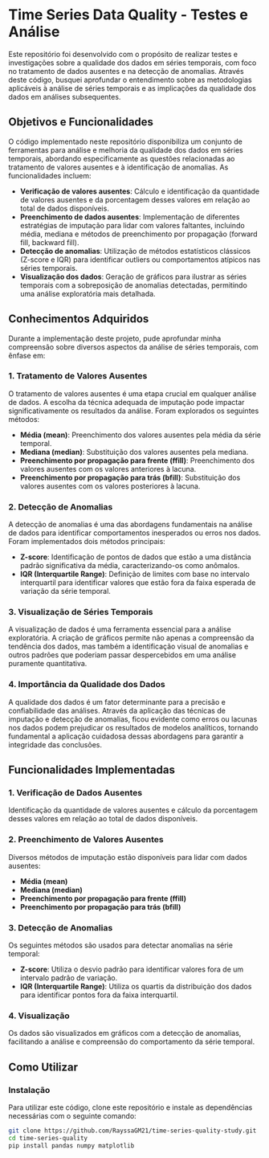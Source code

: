 # Time Series Data Quality - Testes e Análise

Este repositório foi desenvolvido com o propósito de realizar testes e investigações sobre a qualidade dos dados em séries temporais, com foco no tratamento de dados ausentes e na detecção de anomalias. Através deste código, busquei aprofundar o entendimento sobre as metodologias aplicáveis à análise de séries temporais e as implicações da qualidade dos dados em análises subsequentes.

## Objetivos e Funcionalidades

O código implementado neste repositório disponibiliza um conjunto de ferramentas para análise e melhoria da qualidade dos dados em séries temporais, abordando especificamente as questões relacionadas ao tratamento de valores ausentes e à identificação de anomalias. As funcionalidades incluem:

- **Verificação de valores ausentes**: Cálculo e identificação da quantidade de valores ausentes e da porcentagem desses valores em relação ao total de dados disponíveis.
- **Preenchimento de dados ausentes**: Implementação de diferentes estratégias de imputação para lidar com valores faltantes, incluindo média, mediana e métodos de preenchimento por propagação (forward fill, backward fill).
- **Detecção de anomalias**: Utilização de métodos estatísticos clássicos (Z-score e IQR) para identificar outliers ou comportamentos atípicos nas séries temporais.
- **Visualização dos dados**: Geração de gráficos para ilustrar as séries temporais com a sobreposição de anomalias detectadas, permitindo uma análise exploratória mais detalhada.

## Conhecimentos Adquiridos

Durante a implementação deste projeto, pude aprofundar minha compreensão sobre diversos aspectos da análise de séries temporais, com ênfase em:

### 1. **Tratamento de Valores Ausentes**
O tratamento de valores ausentes é uma etapa crucial em qualquer análise de dados. A escolha da técnica adequada de imputação pode impactar significativamente os resultados da análise. Foram explorados os seguintes métodos:
- **Média (mean)**: Preenchimento dos valores ausentes pela média da série temporal.
- **Mediana (median)**: Substituição dos valores ausentes pela mediana.
- **Preenchimento por propagação para frente (ffill)**: Preenchimento dos valores ausentes com os valores anteriores à lacuna.
- **Preenchimento por propagação para trás (bfill)**: Substituição dos valores ausentes com os valores posteriores à lacuna.

### 2. **Detecção de Anomalias**
A detecção de anomalias é uma das abordagens fundamentais na análise de dados para identificar comportamentos inesperados ou erros nos dados. Foram implementados dois métodos principais:
- **Z-score**: Identificação de pontos de dados que estão a uma distância padrão significativa da média, caracterizando-os como anômalos.
- **IQR (Interquartile Range)**: Definição de limites com base no intervalo interquartil para identificar valores que estão fora da faixa esperada de variação da série temporal.

### 3. **Visualização de Séries Temporais**
A visualização de dados é uma ferramenta essencial para a análise exploratória. A criação de gráficos permite não apenas a compreensão da tendência dos dados, mas também a identificação visual de anomalias e outros padrões que poderiam passar despercebidos em uma análise puramente quantitativa.

### 4. **Importância da Qualidade dos Dados**
A qualidade dos dados é um fator determinante para a precisão e confiabilidade das análises. Através da aplicação das técnicas de imputação e detecção de anomalias, ficou evidente como erros ou lacunas nos dados podem prejudicar os resultados de modelos analíticos, tornando fundamental a aplicação cuidadosa dessas abordagens para garantir a integridade das conclusões.

## Funcionalidades Implementadas

### 1. **Verificação de Dados Ausentes**
Identificação da quantidade de valores ausentes e cálculo da porcentagem desses valores em relação ao total de dados disponíveis.

### 2. **Preenchimento de Valores Ausentes**
Diversos métodos de imputação estão disponíveis para lidar com dados ausentes:
- **Média (mean)**
- **Mediana (median)**
- **Preenchimento por propagação para frente (ffill)**
- **Preenchimento por propagação para trás (bfill)**

### 3. **Detecção de Anomalias**
Os seguintes métodos são usados para detectar anomalias na série temporal:
- **Z-score**: Utiliza o desvio padrão para identificar valores fora de um intervalo padrão de variação.
- **IQR (Interquartile Range)**: Utiliza os quartis da distribuição dos dados para identificar pontos fora da faixa interquartil.

### 4. **Visualização**
Os dados são visualizados em gráficos com a detecção de anomalias, facilitando a análise e compreensão do comportamento da série temporal.

## Como Utilizar

### Instalação

Para utilizar este código, clone este repositório e instale as dependências necessárias com o seguinte comando:

```bash
git clone https://github.com/RayssaGM21/time-series-quality-study.git
cd time-series-quality
pip install pandas numpy matplotlib
